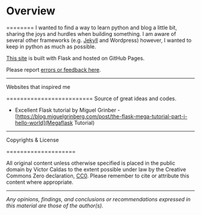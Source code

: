 # Overview

========
I wanted to find a way to learn python and blog a little bit, sharing the
joys and hurdles when building something. I am aware of several other frameworks (e.g. [Jekyll](https://github.com/jekyll/jekyll) and Wordpress) however, I wanted to keep in python as much as possible.

[This site](http://vcaldas.github.io) is built with Flask and hosted on GitHub Pages.

Please report [errors or feedback here](https://github.com/vcaldas/vcaldas.github.io/issues).

-------------------------------------------------------------------------------
Websites that inspired me

=========================
Source of great ideas and codes.

* Excellent Flask tutorial by Miguel Grinber - [https://blog.miguelgrinberg.com/post/the-flask-mega-tutorial-part-i-hello-world](Megaflask Tutorial)

-------------------------------------------------------------------------------
Copyrights & License

====================

All original content unless otherwise specified is placed
in the public domain by Victor Caldas to the extent
possible under law by the Creative Commons Zero declaration,
[CC0](http://creativecommons.org/publicdomain/zero/1.0/).  Please remember
to cite or attribute this content where appropriate.

-------------------------------------------------------------------------------

*Any opinions, findings, and conclusions or recommendations expressed
in this material are those of the author(s).*
